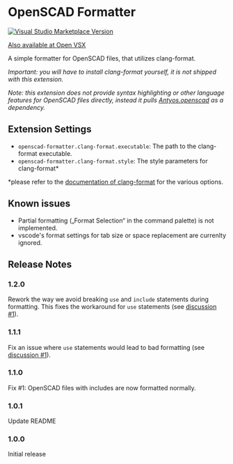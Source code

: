# OpenSCAD Formatter

[![Visual Studio Marketplace Version](https://vsmarketplacebadge.apphb.com/version/JulianGmp.openscad-formatter.svg)](https://marketplace.visualstudio.com/items?itemName=JulianGmp.openscad-formatter)

[Also available at Open VSX](https://open-vsx.org/extension/JulianGmp/openscad-formatter)

A simple formatter for OpenSCAD files, that utilizes clang-format.

*Important: you will have to install clang-format yourself, it is not shipped with this extension.*

*Note: this extension does not provide syntax highlighting or other language features for OpenSCAD files directly, instead it pulls [Antyos.openscad](https://marketplace.visualstudio.com/items?itemName=Antyos.openscad) as a dependency.*

## Extension Settings

* `openscad-formatter.clang-format.executable`: The path to the clang-format executable.
* `openscad-formatter.clang-format.style`: The style parameters for clang-format*

*please refer to the [documentation of clang-format](https://clang.llvm.org/docs/ClangFormatStyleOptions.html) for the various options.

## Known issues

- Partial formatting („Format Selection“ in the command palette) is not implemented.
- vscode's format settings for tab size or space replacement are currenlty ignored.

## Release Notes

### 1.2.0
Rework the way we avoid breaking `use` and `include` statements during formatting.
This fixes the workaround for `use` statements (see [discussion #1](https://github.com/JulianGmp/vscode-openscad-formatter/issues/1#issuecomment-1133959813)).

### 1.1.1
Fix an issue where `use` statements would lead to bad formatting (see [discussion #1](https://github.com/JulianGmp/vscode-openscad-formatter/issues/1#issuecomment-1133753753)).

### 1.1.0
Fix #1: OpenSCAD files with includes are now formatted normally.

### 1.0.1
Update README

### 1.0.0
Initial release

